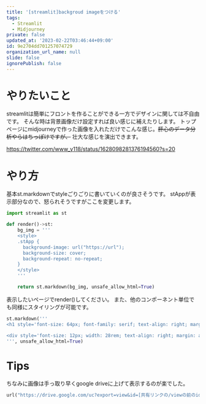 ```yaml
---
title: '[streamlit]backgroud imageをつける'
tags:
  - Streamlit
  - Midjourney
private: false
updated_at: '2023-02-22T03:46:44+09:00'
id: 9e2704dd701257074729
organization_url_name: null
slide: false
ignorePublish: false
---
```

# やりたいこと
streamlitは簡単にフロントを作ることができる一方でデザインに関しては不自由です。
そんな時は背景画像だけ設定すれば良い感じに補えたりします。
トップページにmidjourneyで作った画像を入れただけでこんな感じ。~~肝心のデータ分析やらはちっぽけですが、~~ 壮大な感じを演出できます。

https://twitter.com/www_y118/status/1628098281376194560?s=20

# やり方
基本st.markdownでstyleごりごりに書いていくのが良さそうです。
stAppが表示部分なので、怒られそうですがここを変更します。

```python
import streamlit as st

def render()->st:
    bg_img = '''
    <style>
    .stApp {
      background-image: url("https://url");
      background-size: cover;
      background-repeat: no-repeat;
    }
    </style>
    '''

    return st.markdown(bg_img, unsafe_allow_html=True)
```

表示したいページでrender()してください。
また、他のコンポーネント単位でも同様にスタイリングが可能です。

```python
st.markdown('''
<h1 style='font-size: 64px; font-family: serif; text-align: right; margin-top: 84px;'>title</h1>

<div style='font-size: 12px; width: 28rem; text-align: right; margin: auto 0 auto auto'>hogefugapiyo</div>
''', unsafe_allow_html=True)
```

# Tips
ちなみに画像は手っ取り早くgoogle driveに上げて表示するのが楽でした。
```python
url("https://drive.google.com/uc?export=view&id=[共有リンクの/viewの前のid]")
```
